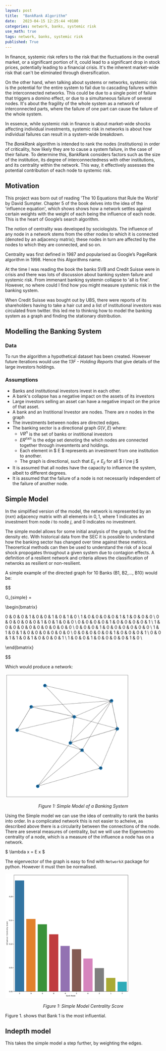 ```yaml
---
layout: post
title:  "BankRank Algorithm"
date:   2023-04-15 12:25:44 +0100
categories: network, banks, systemic risk
use_math: true
tags: network, banks, systemic risk
published: True
---
```


In finance, systemic risk refers to the risk that the fluctuations in the overall market, or a significant portion of it, could lead to a significant drop in stock prices, potentially leading to a financial crisis. It's the inherent market-wide risk that can't be eliminated through diversification.

On the other hand, when talking about  systems or networks, systemic risk is the potential for the entire system to fail due to cascading failures within the interconnected networks. This could be due to a single point of failure that triggers a domino effect, or due to a simultaneous failure of several nodes. It's about the fragility of the whole system as a network of interconnected parts, where the failure of one part can cause the failure of the whole system.

In essence, while systemic risk in finance is about market-wide shocks affecting individual investments, systemic risk in networks is about how individual failures can result in a system-wide breakdown.

The _BankRank_ algorithm is intended to rank the nodes (institutions) in order of criticality, how likely they are to cause a system failure, in the case of their failure. To determine this, BankRank considers factors such as the size of the institution, its degree of interconnectedness with other institutions, and its centrality within the network. This way, it effectively assesses the potential contribution of each node to systemic risk.

## Motivation

This project was born out of reading 'The 10 Equations that Rule the World' by David Sumpter. Chapter 5 of the book delves into the idea of the 'influence equation', which shows shows how a network settles against certain weights with the weight of each being the influence of each node. This is the heart of Google’s search algorithm.

The notion of centrality was developed by sociologists. The influence of any node in a network stems from the other nodes to which it is connected (denoted by an adjacency matrix); these nodes in turn are affected by the nodes to which they are connected, and so on.

Centrality was first defined in 1987 and popularised as Google’s PageRank algorithm in 1998. Hence this Algorithms name.

At the time I was reading the book the banks SVB and Credit Suisse were in crisis and there was lots of discussion about banking system failure and systemic risk. From immenant banking systemin collapse to 'all is fine'. However, no where could I find how you might measure systemic risk in the banking system.

When Credit Suisse was bought out by UBS, there were reports of its shareholders having to take a hair cut and a list of institutional investors was circulated from twitter. this led me to thinknig how to model the banking system as a graph and finding the stationary distribution.

## Modelling the Banking System

### Data

To run the algorithm a hypothetical dataset has been created. However future iterations would use the _13F - Holding Reports_ that give details of the large investors holdings.

### Assumptions

- Banks and institutional investors invest in each other.
- A bank's collapse has a negative impact on the assets of its investors
- Large investors selling an asset can have a negative impact on the price of that asset.
- A bank and an Institional Investor are nodes. There are $n$ nodes in the graph
- The investments between nodes are directed edges.
- The banking sector is a directional graph $G(V,E)$ where:
  - $V R^n$ is the set of banks or institional investors
  - $E R^{n x n}$ is the edge set denoting the which nodes are connected together through invesmtents and holdings.
  - Each element in $ E $ represents an investment from one institution to another.
  - The graph is directional, such that $E_{ij} \ne E_{ji}$ for all $ i \ne j $
- It is assumed that all nodes have the capacity to influence the system, albeit to different degrees.
- It is assumed that the failure of a node is not necessarily independent of the failure of another node.

## Simple Model

 In the simplified version of the model, the network is represented by an $(n x n)$ adjacency matrix with all elements in ${0,1}$, where $1$ indicates an investment from node $i$ to node $j$, and $0$ indicates no investment.

 The simple model allows for some initial analysis of the graph, to find the density etc. With historical data from the SEC it is possible to understand how the banking sector has changed over time against these metrics. Theorertical methods can then be used to understand the risk of a local shock propogates throughout a given system due to contagion effects. A definition of a resilient network and criteria allows the classification of netwroks as resilient or non-resilient.

 A simple example of the directed graph for 10 Banks (B1, B2,..., B10) would be:

$$

G_{simple} =

\begin{bmatrix}

0 & 0 & 0 & 1 & 0 & 0 & 1 & 0 & 1 & 0 \\
1 & 0 & 0 & 0 & 0 & 1 & 1 & 0 & 0 & 0 \\
0 & 0 & 0 & 0 & 0 & 1 & 0 & 1 & 0 & 0 \\
0 & 0 & 0 & 0 & 1 & 0 & 0 & 0 & 0 & 1 \\
1 & 0 & 0 & 0 & 0 & 0 & 0 & 0 & 0 & 0 \\
0 & 0 & 0 & 1 & 0 & 0 & 0 & 0 & 0 & 0 \\
1 & 1 & 0 & 1 & 0 & 0 & 0 & 0 & 0 & 0 \\
0 & 0 & 0 & 0 & 0 & 1 & 0 & 0 & 0 & 1 \\
0 & 0 & 1 & 1 & 0 & 1 & 0 & 0 & 0 & 1 \\
1 & 0 & 0 & 1 & 0 & 0 & 0 & 0 & 1 & 0 \\

\end{bmatrix}

$$

Which would produce a network:

<a href="/assets/simple_model_1.png" target="_blank">
  <img src="/assets/simple_model_1.png" alt="Simple Model of a Banking System" width="400" height="400">
</a>
<p style="text-align: center;"><i>Figure 1: Simple Model of a Banking System</i></p>

Using the Simple model we can use the idea of centrality to rank the banks into order. In a complicated network this is not easier to acheive, as described above there is a circularity between the connections of the node. There are several measures of centrality, but we will use the Eigenvectro centrality of a node, which is a measure of the influence a node has on a network.

$ \lambda x = E x $

The eigenvector of the graph is easy to find with `NetworkX` package for python. However it must then be normalised.

<a href="/assets/Simple_model_1_centrality.png" target="_blank">
  <img src="/assets/Simple_model_1_centrality.png" alt="Simple Model Centrality Score" width="400" height="400">
</a>
<p style="text-align: center;"><i>Figure 1: Simple Model Centrality Score</i></p>



Figure 1. shows that Bank 1 is the most influential.

## Indepth model

This takes the simple model a step further, by weighting the edges.
